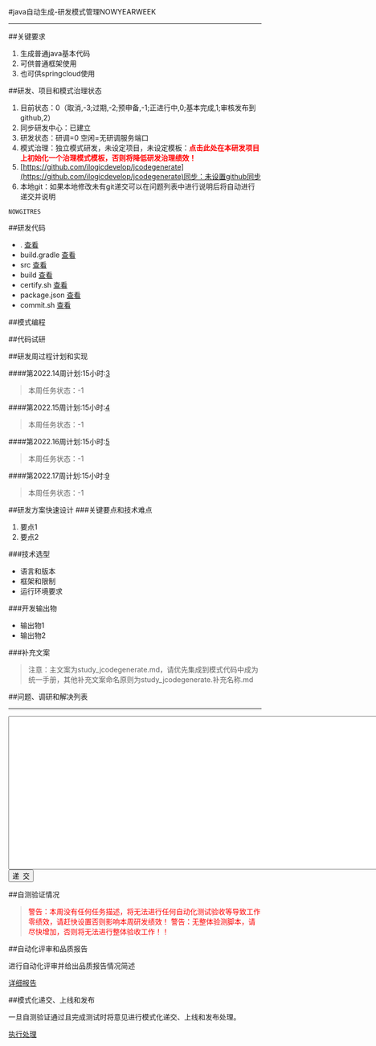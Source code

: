 
#java自动生成-研发模式管理NOWYEARWEEK

---

##关键要求
1. 生成普通java基本代码
2. 可供普通框架使用
3. 也可供springcloud使用

##研发、项目和模式治理状态
1. 目前状态：0（取消,-3;过期,-2;预申备,-1;正进行中,0;基本完成,1;审核发布到github,2）
2. 同步研发中心：已建立
3. 研发状态：研调=0 空闲=无研调服务端口
4. 模式治理：独立模式研发，未设定项目，未设定模板：__<font color=red>点击此处在本研发项目上初始化一个治理模式模板，否则将降低研发治理绩效！</font>__
5. [https://github.com/ilogicdevelop/jcodegenerate](https://github.com/ilogicdevelop/jcodegenerate)同步：未设置github同步
6. 本地git：如果本地修改未有git递交可以在问题列表中进行说明后将自动进行递交并说明

```
NOWGITRES
```

##研发代码
+ . <a href="/opc/ishow?p_id=14&t_id=7&d_id=0&url=isynccodecenter___DEVELOPERNAME__.shtml&_fieldvalue_projectname=isynccodecenter&_fieldvalue_myaccount=__DEVELOPERNAME__&dirName=/jcodegenerate">查看</a>
+ build.gradle <a href="/opc/ishow?p_id=14&t_id=5&d_id=2&url=jcodegenerate.shtml&progName=build.gradle">查看</a>
+ src <a href="/opc/ishow?p_id=14&t_id=7&d_id=0&url=isynccodecenter___DEVELOPERNAME__.shtml&_fieldvalue_projectname=isynccodecenter&_fieldvalue_myaccount=__DEVELOPERNAME__&dirName=/jcodegenerate/src">查看</a>
+ build <a href="/opc/ishow?p_id=14&t_id=7&d_id=0&url=isynccodecenter___DEVELOPERNAME__.shtml&_fieldvalue_projectname=isynccodecenter&_fieldvalue_myaccount=__DEVELOPERNAME__&dirName=/jcodegenerate/build">查看</a>
+ certify.sh <a href="/opc/ishow?p_id=14&t_id=5&d_id=2&url=jcodegenerate.shtml&progName=certify.sh">查看</a>
+ package.json <a href="/opc/ishow?p_id=14&t_id=5&d_id=2&url=jcodegenerate.shtml&progName=package.json">查看</a>
+ commit.sh <a href="/opc/ishow?p_id=14&t_id=5&d_id=2&url=jcodegenerate.shtml&progName=commit.sh">查看</a>


##模式编程


##代码试研


##研发周过程计划和实现

####第2022.14周计划:15小时:[3](this_doc?p_id=14&t_id=11&d_id=3&op=U)


> 本周任务状态：-1


####第2022.15周计划:15小时:[4](this_doc?p_id=14&t_id=11&d_id=4&op=U)


> 本周任务状态：-1


####第2022.16周计划:15小时:[5](this_doc?p_id=14&t_id=11&d_id=5&op=U)


> 本周任务状态：-1


####第2022.17周计划:15小时:[9](this_doc?p_id=14&t_id=11&d_id=9&op=U)


> 本周任务状态：-1



##研发方案快速设计
###关键要点和技术难点
1. 要点1
2. 要点2

###技术选型
+ 语言和版本
+ 框架和限制
+ 运行环境要求

###开发输出物
+ 输出物1
+ 输出物2


###补充文案


>注意：主文案为study_jcodegenerate.md，请优先集成到模式代码中成为统一手册，其他补充文案命名原则为study_jcodegenerate.补充名称.md

##问题、调研和解决列表


---

<form id="mystudy" name="myform" method="post">
<input type=hidden name=p_id value=14>
<input type=hidden name=t_id value=5>
<input type=hidden name=d_id value=2>
<input type=hidden name=url value="jcodegenerate.shtml">
<textarea name="studylog" rows=20 cols=100></textarea>
<br>
<input type=submit value="递  交">
</form>

##自测验证情况

> <font color=red>警告：本周没有任何任务描述，将无法进行任何自动化测试验收等导致工作零绩效，请赶快设置否则影响本周研发绩效！</font>
> <font color=red>警告：无整体验测脚本，请尽快增加，否则将无法进行整体验收工作！！</font>

<div id="testcode"></div>

##自动化评审和品质报告

进行自动化评审并给出品质报告情况简述

[详细报告](http://saas.ilogic.cn)

##模式化递交、上线和发布

一旦自测验证通过且完成测试时将意见进行模式化递交、上线和发布处理。

[执行处理](http://saas.ilogic.cn)

